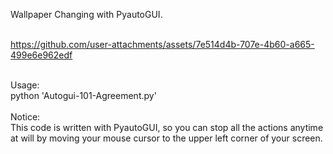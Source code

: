Wallpaper Changing with PyautoGUI.<br>
<br>


https://github.com/user-attachments/assets/7e514d4b-707e-4b60-a665-499e6e962edf


<br>
Usage:<br>
python 'Autogui-101-Agreement.py'<br>
<br>
Notice:<br>
This code is written with PyautoGUI, so you can stop all the actions anytime at will by moving your mouse cursor to the upper left corner of your screen.
